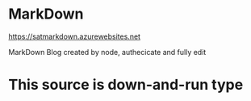 # MarkDown
https://satmarkdown.azurewebsites.net

MarkDown Blog created by node, authecicate and fully edit

# This source is down-and-run type

